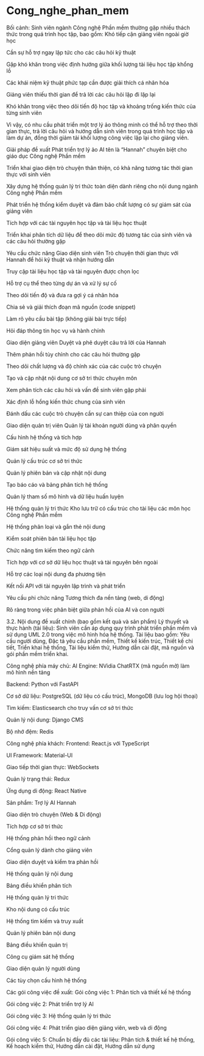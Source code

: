 # Cong_nghe_phan_mem
Bối cảnh:
 Sinh viên ngành Công nghệ Phần mềm thường gặp nhiều thách thức trong quá trình học tập, bao gồm:
Khó tiếp cận giảng viên ngoài giờ học


Cần sự hỗ trợ ngay lập tức cho các câu hỏi kỹ thuật


Gặp khó khăn trong việc định hướng giữa khối lượng tài liệu học tập khổng lồ


Các khái niệm kỹ thuật phức tạp cần được giải thích cá nhân hóa


Giảng viên thiếu thời gian để trả lời các câu hỏi lặp đi lặp lại


Khó khăn trong việc theo dõi tiến độ học tập và khoảng trống kiến thức của từng sinh viên


Vì vậy, có nhu cầu phát triển một trợ lý ảo thông minh có thể hỗ trợ theo thời gian thực, trả lời câu hỏi và hướng dẫn sinh viên trong quá trình học tập và làm dự án, đồng thời giảm tải khối lượng công việc lặp lại cho giảng viên.

Giải pháp đề xuất
Phát triển trợ lý ảo AI tên là “Hannah” chuyên biệt cho giáo dục Công nghệ Phần mềm


Triển khai giao diện trò chuyện thân thiện, có khả năng tương tác thời gian thực với sinh viên


Xây dựng hệ thống quản lý tri thức toàn diện dành riêng cho nội dung ngành Công nghệ Phần mềm


Phát triển hệ thống kiểm duyệt và đảm bảo chất lượng có sự giám sát của giảng viên


Tích hợp với các tài nguyên học tập và tài liệu học thuật


Triển khai phân tích dữ liệu để theo dõi mức độ tương tác của sinh viên và các câu hỏi thường gặp



Yêu cầu chức năng
Giao diện sinh viên
Trò chuyện thời gian thực với Hannah để hỏi kỹ thuật và nhận hướng dẫn


Truy cập tài liệu học tập và tài nguyên được chọn lọc


Hỗ trợ cụ thể theo từng dự án và xử lý sự cố


Theo dõi tiến độ và đưa ra gợi ý cá nhân hóa


Chia sẻ và giải thích đoạn mã nguồn (code snippet)


Làm rõ yêu cầu bài tập (không giải bài trực tiếp)


Hỏi đáp thông tin học vụ và hành chính


Giao diện giảng viên
Duyệt và phê duyệt câu trả lời của Hannah


Thêm phản hồi tùy chỉnh cho các câu hỏi thường gặp


Theo dõi chất lượng và độ chính xác của các cuộc trò chuyện


Tạo và cập nhật nội dung cơ sở tri thức chuyên môn


Xem phân tích các câu hỏi và vấn đề sinh viên gặp phải


Xác định lỗ hổng kiến thức chung của sinh viên


Đánh dấu các cuộc trò chuyện cần sự can thiệp của con người


Giao diện quản trị viên
Quản lý tài khoản người dùng và phân quyền


Cấu hình hệ thống và tích hợp


Giám sát hiệu suất và mức độ sử dụng hệ thống


Quản lý cấu trúc cơ sở tri thức


Quản lý phiên bản và cập nhật nội dung


Tạo báo cáo và bảng phân tích hệ thống


Quản lý tham số mô hình và dữ liệu huấn luyện



Hệ thống quản lý tri thức
Kho lưu trữ có cấu trúc cho tài liệu các môn học Công nghệ Phần mềm


Hệ thống phân loại và gắn thẻ nội dung


Kiểm soát phiên bản tài liệu học tập


Chức năng tìm kiếm theo ngữ cảnh


Tích hợp với cơ sở dữ liệu học thuật và tài nguyên bên ngoài


Hỗ trợ các loại nội dung đa phương tiện


Kết nối API với tài nguyên lập trình và phát triển



Yêu cầu phi chức năng
Tương thích đa nền tảng (web, di động)


Rõ ràng trong việc phân biệt giữa phản hồi của AI và con người



3.2. Nội dung đề xuất chính (bao gồm kết quả và sản phẩm)
Lý thuyết và thực hành (tài liệu):
 Sinh viên cần áp dụng quy trình phát triển phần mềm và sử dụng UML 2.0 trong việc mô hình hóa hệ thống.
 Tài liệu bao gồm: Yêu cầu người dùng, Đặc tả yêu cầu phần mềm, Thiết kế kiến trúc, Thiết kế chi tiết, Triển khai hệ thống, Tài liệu kiểm thử, Hướng dẫn cài đặt, mã nguồn và gói phần mềm triển khai.

Công nghệ phía máy chủ:
AI Engine: NVidia ChatRTX (mã nguồn mở) làm mô hình nền tảng


Backend: Python với FastAPI


Cơ sở dữ liệu: PostgreSQL (dữ liệu có cấu trúc), MongoDB (lưu log hội thoại)


Tìm kiếm: Elasticsearch cho truy vấn cơ sở tri thức


Quản lý nội dung: Django CMS


Bộ nhớ đệm: Redis



Công nghệ phía khách:
Frontend: React.js với TypeScript


UI Framework: Material-UI


Giao tiếp thời gian thực: WebSockets


Quản lý trạng thái: Redux


Ứng dụng di động: React Native



Sản phẩm:
Trợ lý AI Hannah


Giao diện trò chuyện (Web & Di động)


Tích hợp cơ sở tri thức


Hệ thống phản hồi theo ngữ cảnh


Cổng quản lý dành cho giảng viên


Giao diện duyệt và kiểm tra phản hồi


Hệ thống quản lý nội dung


Bảng điều khiển phân tích


Hệ thống quản lý tri thức


Kho nội dung có cấu trúc


Hệ thống tìm kiếm và truy xuất


Quản lý phiên bản nội dung


Bảng điều khiển quản trị


Công cụ giám sát hệ thống


Giao diện quản lý người dùng


Các tùy chọn cấu hình hệ thống



Các gói công việc đề xuất:
Gói công việc 1: Phân tích và thiết kế hệ thống


Gói công việc 2: Phát triển trợ lý AI


Gói công việc 3: Hệ thống quản lý tri thức


Gói công việc 4: Phát triển giao diện giảng viên, web và di động


Gói công việc 5: Chuẩn bị đầy đủ các tài liệu: Phân tích & thiết kế hệ thống, Kế hoạch kiểm thử, Hướng dẫn cài đặt, Hướng dẫn sử dụng
